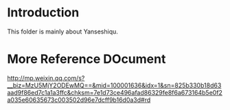 # Introduction 
This folder is mainly about Yanseshiqu.

# More Reference DOcument
http://mp.weixin.qq.com/s?__biz=MzU5MjY2ODEwMQ==&mid=100001636&idx=1&sn=825b330b18d63aad9f86ed7c1a1a3ffc&chksm=7e1d73ce496afad86329fe8f6a673164b5e0f2a035e60635673c003502d96e7dcff9b16d0a3d#rd

